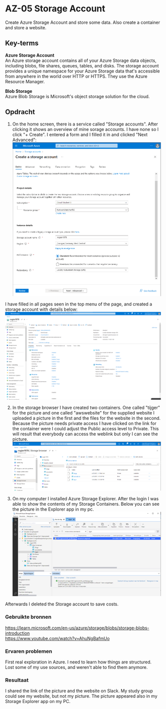 # AZ-05 Storage Account
Create Azure Storage Account and store some data. Also create a container and store a website.  

## Key-terms
**Azure Storage Account**  
An Azure storage account contains all of your Azure Storage data objects, including blobs, file shares, queues, tables, and disks. The storage account provides a unique namespace for your Azure Storage data that's accessible from anywhere in the world over HTTP or HTTPS. They use the Azure Resource Manager.  

**Blob Storage**  
Azure Blob Storage is Microsoft's object storage solution for the cloud. 



## Opdracht  
1. On the home screen, there is a service called "Storage accounts". After clicking it shows an overview of mine sorage accounts. I have none so I click "+ Create". I entered a form and I filled it in and clicked "Next Advanced":  
![](https://github.com/techgrounds/techgrounds-Rogier1978/blob/main/00_includes/05_Azure_1/AZ_05%20storage%20account%2001.png)  

I have filled in all pages seen in the top menu of the page, and created a storage account with details below:
![](https://github.com/techgrounds/techgrounds-Rogier1978/blob/main/00_includes/05_Azure_1/AZ_05%20storage%20account%20overview.png)  

2. In the storage browser I have created two containers. One called "tijger" for the picture and one called "awswebsite" for the supplied website I uploaded a picture in the first and the files for the website in the second. Because the picture needs private access I have clicked on the link for the container were I could adjust the Public access level to Private. This will result that everybody can access the weblink but only I can see the picture.  
![](https://github.com/techgrounds/techgrounds-Rogier1978/blob/main/00_includes/05_Azure_1/AZ_05%20storage%20containers.png)  

3. On my computer I installed Azure Storage Explorer. After the login I was able to show the contents of my Storage Containers. Below you can see the picture in the Explorer app in my pc. 
![](https://github.com/techgrounds/techgrounds-Rogier1978/blob/main/00_includes/05_Azure_1/AZ_05%20Azure%20storage%20explorer.png)  

Afterwards I deleted the Storage account to save costs.

### Gebruikte bronnen
https://learn.microsoft.com/en-us/azure/storage/blobs/storage-blobs-introduction  
https://www.youtube.com/watch?v=AhuNgBafmUo  

### Ervaren problemen
First real exploration in Azure. I need to learn how things are structured. Lost some of my use sources, and weren't able to find them anymore.

### Resultaat
I shared the link of the picture and the website on Slack. My study group could see my website, but not my picture. The picture appeared also in my Storage Explorer app on my PC.
